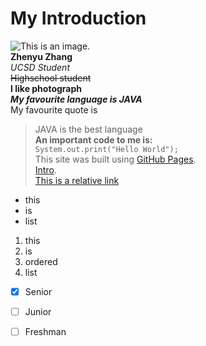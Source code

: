 # My Introduction <br />
![This is an image](https://myoctocat.com/assets/images/base-octocat.svg). <br />
**Zhenyu Zhang** <br />
*UCSD Student* <br />
~~Highschool student~~ <br />
**I like photograph** <br />
***My favourite language is JAVA*** <br />
My favourite quote is <br />
> JAVA is the best language <br />
**An important code to me is:** <br />
`System.out.print("Hello World");` <br />
This site was built using [GitHub Pages](https://github.com/keandrizzle). <br />
[Intro](#my-introduction). <br />
[This is a relative link](./README.md) <br />
- this
- is
- list
  
1. this
2. is
3. ordered
4. list

- [x] Senior
- [ ] Junior
- [ ] Freshman




